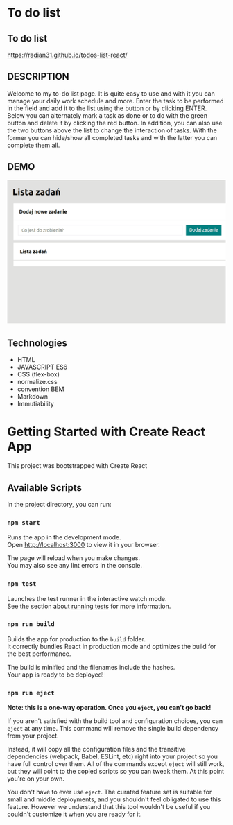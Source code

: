 # To do list
## To do list
https://radian31.github.io/todos-list-react/

## DESCRIPTION
Welcome to my to-do list page. It is quite easy to use and with it you can manage your daily work schedule and more. Enter the task to be performed in the field and add it to the list using the button or by clicking ENTER. Below you can alternately mark a task as done or to do with the green button and delete it by clicking the red button. In addition, you can also use the two buttons above the list to change the interaction of tasks. With the former you can hide/show all completed tasks and with the latter you can complete them all.

## DEMO  
![gif](public/images/AnimationM7.gif)

## Technologies

- HTML
- JAVASCRIPT ES6
- CSS (flex-box)
- normalize.css
- convention BEM
- Markdown
- Immutiability

# Getting Started with Create React App

This project was bootstrapped with Create React

## Available Scripts

In the project directory, you can run:

### `npm start`

Runs the app in the development mode.\
Open [http://localhost:3000](http://localhost:3000) to view it in your browser.

The page will reload when you make changes.\
You may also see any lint errors in the console.

### `npm test`

Launches the test runner in the interactive watch mode.\
See the section about [running tests](https://facebook.github.io/create-react-app/docs/running-tests) for more information.

### `npm run build`

Builds the app for production to the `build` folder.\
It correctly bundles React in production mode and optimizes the build for the best performance.

The build is minified and the filenames include the hashes.\
Your app is ready to be deployed!


### `npm run eject`

**Note: this is a one-way operation. Once you `eject`, you can't go back!**

If you aren't satisfied with the build tool and configuration choices, you can `eject` at any time. This command will remove the single build dependency from your project.

Instead, it will copy all the configuration files and the transitive dependencies (webpack, Babel, ESLint, etc) right into your project so you have full control over them. All of the commands except `eject` will still work, but they will point to the copied scripts so you can tweak them. At this point you're on your own.

You don't have to ever use `eject`. The curated feature set is suitable for small and middle deployments, and you shouldn't feel obligated to use this feature. However we understand that this tool wouldn't be useful if you couldn't customize it when you are ready for it.

